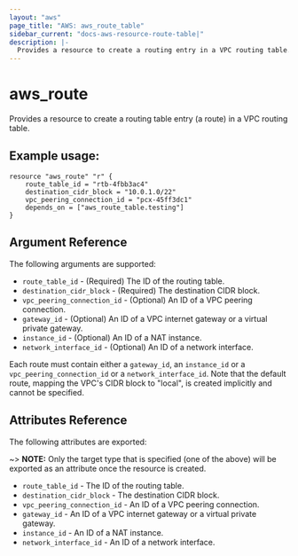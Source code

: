 ```yaml
---
layout: "aws"
page_title: "AWS: aws_route_table"
sidebar_current: "docs-aws-resource-route-table|"
description: |-
  Provides a resource to create a routing entry in a VPC routing table.
---
```


# aws\_route

Provides a resource to create a routing table entry (a route) in a VPC routing table.

## Example usage:

```
resource "aws_route" "r" {
    route_table_id = "rtb-4fbb3ac4"
    destination_cidr_block = "10.0.1.0/22"
    vpc_peering_connection_id = "pcx-45ff3dc1"
    depends_on = ["aws_route_table.testing"]
}
```

## Argument Reference

The following arguments are supported:

* `route_table_id` - (Required) The ID of the routing table.
* `destination_cidr_block` - (Required) The destination CIDR block.
* `vpc_peering_connection_id` - (Optional) An ID of a VPC peering connection.
* `gateway_id` - (Optional) An ID of a VPC internet gateway or a virtual private gateway.
* `instance_id` - (Optional) An ID of a NAT instance.
* `network_interface_id` - (Optional) An ID of a network interface.

Each route must contain either a `gateway_id`, an `instance_id` or a `vpc_peering_connection_id`
or a `network_interface_id`. Note that the default route, mapping the VPC's CIDR block to "local",
is created implicitly and cannot be specified.

## Attributes Reference

The following attributes are exported:

~> **NOTE:** Only the target type that is specified (one of the above)
will be exported as an attribute once the resource is created.

* `route_table_id` - The ID of the routing table.
* `destination_cidr_block` - The destination CIDR block.
* `vpc_peering_connection_id` - An ID of a VPC peering connection.
* `gateway_id` - An ID of a VPC internet gateway or a virtual private gateway.
* `instance_id` - An ID of a NAT instance.
* `network_interface_id` - An ID of a network interface.
